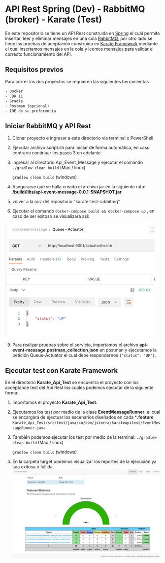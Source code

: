 # API Rest Spring (Dev) - RabbitMQ (broker) - Karate (Test) 

En este repositorio se tiene un API Rest construida en [Spring](https://spring.io/) el cuál permite insertar, leer y eliminar mensajes en una 
cola [RabbitMQ](https://www.rabbitmq.com/), por otro lado se tiene las pruebas de aceptación construida en [Karate Framework](https://github.com/intuit/karate) mediante el cual insertamos
mensajes en la cola y leemos mensajes para validar el correcto funcionamiento del API.

## Requisitos previos
Para correr los dos proyectos se requieren las siguientes herramientas

    - Docker
    - JDK 11
    - Gradle
    - Postman (opcional)
    - IDE de su preferencia

## Iniciar RabbitMQ y API Rest
1. Clonar proyecto e ingresar a este directorio via terminal o PowerShell.
2. Ejecutar archivo script.sh para iniciar de forma automática, en caso contrario continuar los pasos 3 en adelante.

3. ingresar al directorio Api_Event_Message y ejecutar el comando 
    `./gradlew clean build` (Mac / linux)

    `gradlew clean build` (windows)

4. Asegurarse que se halla creado el archivo jar en la siguiente ruta:
   **/build/libs/api-event-message-0.0.1-SNAPSHOT.jar**

5. volver a la raiz del repositorio "karate-test-rabbitmq"

6. Ejecutar el comando `docker-compose build && docker-compose up` , en caso de ser exitoso se visualizará asi:
    
<img src="https://github.com/jsierra93/karate-test-rabbitmq/blob/master/img_1.png" title="status up"/>

9. Para realizar pruebas sobre el servicio, importamos el archivo **api-event-message.postman_collection.json**
en postman y ejecutamos la petición Queue-Actuator el cual debe respondernos `{"status": "UP"}`.


## Ejecutar test con Karate Framework
En el directorio **Karate_Api_Test** se encuentra el proyecto con los acceptance test del Api Rest los cuales podemos 
ejecutar de la siguiente forma:

1. Importamos el proyecto  **Karate_Api_Test**.
2. Ejecutamos los test por medio de la clase **EventMessageRunner**, el cual se encargará de ejectuar los escenarios 
diseñados en cada ***.feature**
   `Karate_Api_Test/src/test/java/co/com/jsierra/karateapitest/EventMessageRunner.java`
3. También podemos ejecutar los test por medio de la terminal:
   `./gradlew clean build` (Mac / linux)

   `gradlew clean build` (windows)
4. En la carpeta target podemos visualizar los reportes de la ejecución ya sea exitosa o fallida.
   <img src="https://github.com/jsierra93/karate-test-rabbitmq/blob/master/img.png" title="cucumber report"/>

